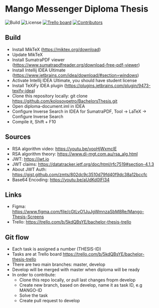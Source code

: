 
# Mango Messenger Diploma Thesis

![Build](https://img.shields.io/badge/Build-succeeded-brightgreen)
![License](https://img.shields.io/badge/License-MIT-%23bfc400)
[![Trello board](https://img.shields.io/badge/Task%20Board-Trello-blue)](https://trello.com/b/5kdQBsYE/bachelor-thesis-trello)
[![Contributors](https://img.shields.io/badge/Contributors-2-red)](https://github.com/kolosovpetro/MangoAPI/graphs/contributors)

## Build
- Install MikTeX (https://miktex.org/download)
- Update MikTeX
- Install SumatraPDF viewer (https://www.sumatrapdfreader.org/download-free-pdf-viewer)
- Install Intellij IDEA Ultimate (https://www.jetbrains.com/idea/download/#section=windows)
- Activate Intellij IDEA Ultimate, you should have student license
- Install TeXiFy IDEA plugin (https://plugins.jetbrains.com/plugin/9473-texify-idea)
- Clone this repository locally: git clone https://github.com/kolosovpetro/BachelorsThesis.git
- Open diploma-document.iml in IDEA
- Configure Inverse Search in IDEA for SumatraPDF, Tool -> LaTeX -> Configure Inverse Search
- Compile it, Shift + F10

## Sources
- RSA algorithm video: https://youtu.be/vooHjWxmcIE
- RSA algorithm theory: https://www.di-mgt.com.au/rsa_alg.html
- JWT: https://jwt.io
- JWT claims: https://datatracker.ietf.org/doc/html/rfc7519#section-4.1.3
- About JWT Auth: https://gist.github.com/zmts/802dc9c3510d79fd40f9dc38a12bccfc
- Base64 Encoding: https://youtu.be/aUdKd0IFl34

## Links
- Figma: https://www.figma.com/file/cGtLvO1JuJgWmnzaSbM8Re/Mango-Thesis-Screens
- Trello: https://trello.com/b/5kdQBsYE/bachelor-thesis-trello

## Git flow
- Each task is assigned a number (THESIS-ID)
- Tasks are at Trello board https://trello.com/b/5kdQBsYE/bachelor-thesis-trello
- There are two main branches: master, develop
- Develop will be merged with master when diploma will be ready
- In order to contribute:
  - Clone this repo locally, or pull last changes fropm develop
  - Create new branch, based on develop, name it as task ID, e.g MANGO-ID
  - Solve the task
  - Create pull request to develop
